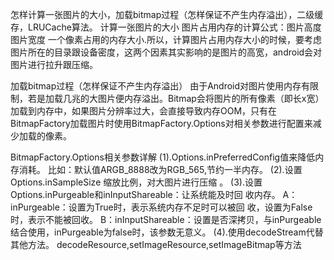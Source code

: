 怎样计算一张图片的大小，加载bitmap过程（怎样保证不产生内存溢出），二级缓存，LRUCache算法。
计算一张图片的大小
图片占用内存的计算公式：图片高度 图片宽度 一个像素占用的内存大小.所以，计算图片占用内存大小的时候，要考虑图片所在的目录跟设备密度，这两个因素其实影响的是图片的高宽，android会对图片进行拉升跟压缩。

加载bitmap过程（怎样保证不产生内存溢出）
由于Android对图片使用内存有限制，若是加载几兆的大图片便内存溢出。Bitmap会将图片的所有像素（即长x宽）加载到内存中，如果图片分辨率过大，会直接导致内存OOM，只有在BitmapFactory加载图片时使用BitmapFactory.Options对相关参数进行配置来减少加载的像素。

BitmapFactory.Options相关参数详解
(1).Options.inPreferredConfig值来降低内存消耗。
比如：默认值ARGB_8888改为RGB_565,节约一半内存。
(2).设置Options.inSampleSize 缩放比例，对大图片进行压缩 。
(3).设置Options.inPurgeable和inInputShareable：让系统能及时回 收内存。
A：inPurgeable：设置为True时，表示系统内存不足时可以被回 收，设置为False时，表示不能被回收。
B：inInputShareable：设置是否深拷贝，与inPurgeable结合使用，inPurgeable为false时，该参数无意义。
(4).使用decodeStream代替其他方法。
decodeResource,setImageResource,setImageBitmap等方法